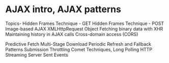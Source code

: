 # AJAX intro, AJAX patterns

Topics-
Hidden Frames Technique - GET
Hidden Frames Technique - POST
Image-based AJAX
XMLHttpRequest  Object
Fetching binary data with XHR 
Maintaining history in AJAX calls
Cross-domain access (CORS)

Predictive Fetch
Multi-Stage Download
Periodic Refresh and Fallback Patterns
Submission Throttling
Comet Techniques, Long Polling
HTTP Streaming
Server Sent Events
